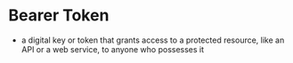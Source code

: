 # Bearer Token
- a digital key or token that grants access to a protected resource, like an API or a web service, to anyone who possesses it
